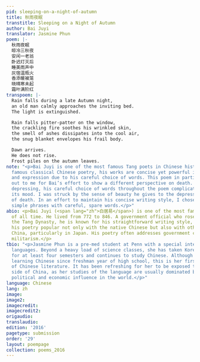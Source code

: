 ```yaml
---
pid: sleeping-on-a-night-of-autumn
title: 秋雨夜眠
transtitle: Sleeping on a Night of Autumn
author: Bai Juyi
translator: Jasmine Phun
poem: |-
  秋雨夜眠
  晾冷三秋夜
  安闲一老翁
  卧迟灯灭后
  睡美雨声中
  灰宿温瓶火
  香添暖被笼
  晓晴寒未起
  霜叶满阶红
transpoem: |-
  Rain falls during a late Autumn night,
  an old man calmly approaches the inviting bed.
  The light is extinguished.

  Rain falls pitter-patter on the window,
  the crackling fire soothes his wrinkled skin,
  the smell of ashes dissipates into the cool air,
  the snug blanket envelopes his frail body.

  Dawn arrives.
  He does not rise.
  Frost piles on the autumn leaves.
note: "<p>Bai Juyi is one of the most famous Tang poets in Chinese history. Like much
  famous classical Chinese poetry, his works are concise yet powerful in evoking feeling
  and expression due to his careful choice of words. This poem in particular stood
  out to me for Bai’s effort to show a different perspective on death. Although initially
  depressing, his careful choice of words throughout the poem complicate and expand
  its mood. I was struck by the sense of beauty he gives to the depressing concept
  of death. In an effort to maintain his concise writing style, I chose short and
  simple phrases with careful, spare words.</p>"
abio: <p>Bai Juyi (<span lang="zh">白居易</span>) is one of the most famous Chinese poets
  of all time. He lived from 772 to 846. A government official who rose to fame during
  the Tang Dynasty, he is known for his straightforward writing style, which makes
  his poetry popular not only with the native Chinese but also with others outside
  China, particularly in Japan. His poetry often addresses government corruption and
  militarism.</p>
tbio: "<p>Jasmine Phun is a pre-med student at Penn with a special interest in learning
  languages. Beyond a heavy load of science classes, she has taken Korean and Chinese
  for at least four semesters and continues to study Chinese. Although she has been
  learning Chinese since freshman year of high school, this is her first translation
  of Chinese literature. It has been refreshing for her to be exposed to a different
  side of China, as her studies of the language are usually dominated by the country’s
  political and economic influence in the world.</p>"
language: Chinese
lang: zh
image:
image2:
imagecredit:
imagecredit2:
origaudio:
translaudio:
edition: '2016'
pagetype: submission
order: '29'
layout: poempage
collection: poems_2016
---
```

